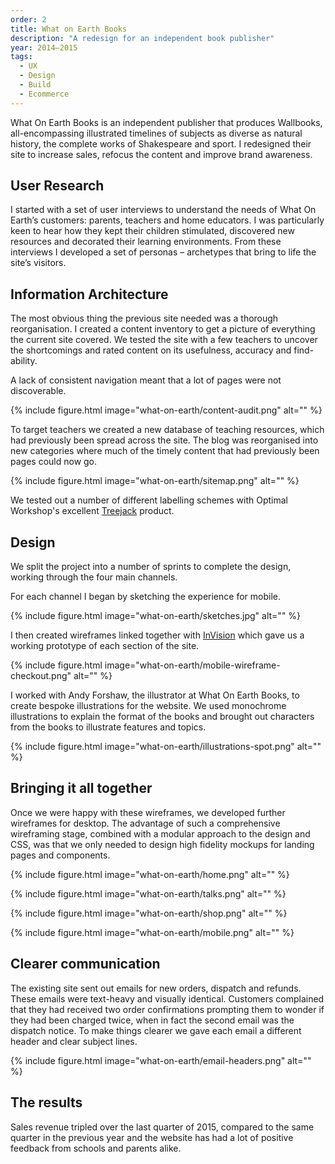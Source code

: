 ```yaml
---
order: 2
title: What on Earth Books
description: "A redesign for an independent book publisher"
year: 2014–2015
tags:
  - UX
  - Design
  - Build
  - Ecommerce
---
```


What On Earth Books is an independent publisher that produces Wallbooks, all-encompassing illustrated timelines of subjects as diverse as natural history, the complete works of Shakespeare and sport. I redesigned their site to increase sales, refocus the content and improve brand awareness.

## User Research

I started with a set of user interviews to understand the needs of What On Earth’s customers: parents, teachers and home educators. I was particularly keen to hear how they kept their children stimulated, discovered new resources and decorated their learning environments. From these interviews I developed a set of personas – archetypes that bring to life the site’s visitors.

## Information Architecture

The most obvious thing the previous site needed was a thorough reorganisation. I created a content inventory to get a picture of everything the current site covered. We tested the site with a few teachers to uncover the shortcomings and rated content on its usefulness, accuracy and find-ability.

A lack of consistent navigation meant that a lot of pages were not discoverable.

{% include figure.html image="what-on-earth/content-audit.png" alt="" %}

To target teachers we created a new database of teaching resources, which had previously been spread across the site. The blog was reorganised into new categories where much of the timely content that had previously been pages could now go.

{% include figure.html image="what-on-earth/sitemap.png" alt="" %}

We tested out a number of different labelling schemes with Optimal Workshop's excellent [Treejack](https://www.optimalworkshop.com/treejack) product.

## Design

We split the project into a number of sprints to complete the design, working through the four main channels. 

For each channel I began by sketching the experience for mobile.

{% include figure.html image="what-on-earth/sketches.jpg" alt="" %}

I then created wireframes linked together with [InVision](https://www.invisionapp.com/) which gave us a working prototype of each section of the site.

{% include figure.html image="what-on-earth/mobile-wireframe-checkout.png" alt="" %}

I worked with Andy Forshaw, the illustrator at What On Earth Books, to create bespoke illustrations for the website. We used monochrome illustrations to explain the format of the books and brought out characters from the books to illustrate features and topics.

{% include figure.html image="what-on-earth/illustrations-spot.png" alt="" %}

## Bringing it all together

Once we were happy with these wireframes, we developed further wireframes for desktop. The advantage of such a comprehensive wireframing stage, combined with a modular approach to the design and CSS, was that we only needed to design high fidelity mockups for landing pages and components.

{% include figure.html image="what-on-earth/home.png" alt="" %}

{% include figure.html image="what-on-earth/talks.png" alt="" %}

{% include figure.html image="what-on-earth/shop.png" alt="" %}

{% include figure.html image="what-on-earth/mobile.png" alt="" %}

## Clearer communication

The existing site sent out emails for new orders, dispatch and refunds. These emails were text-heavy and visually identical. Customers complained that they had received two order confirmations prompting them to wonder if they had been charged twice, when in fact the second email was the dispatch notice. To make things clearer we gave each email a different header and clear subject lines.

{% include figure.html image="what-on-earth/email-headers.png" alt="" %}


## The results

Sales revenue tripled over the last quarter of 2015, compared to the same quarter in the previous year and the website has had a lot of positive feedback from schools and parents alike.